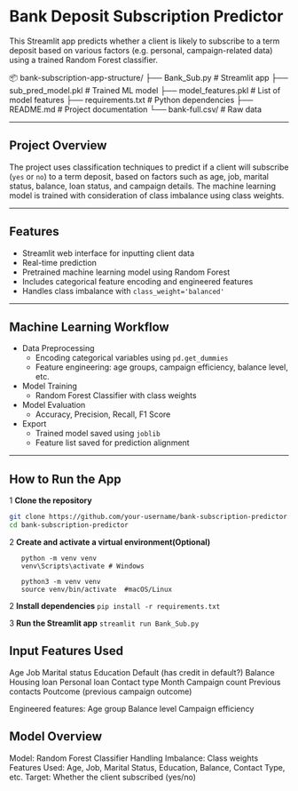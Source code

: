 # Bank Deposit Subscription Predictor

This Streamlit app predicts whether a client is likely to subscribe to a term deposit based on various factors (e.g. personal, campaign-related data) using a trained Random Forest classifier.

📦 bank-subscription-app-structure/
├── Bank_Sub.py                 # Streamlit app
├── sub_pred_model.pkl          # Trained ML model
├── model_features.pkl          # List of model features
├── requirements.txt            # Python dependencies
├── README.md                   # Project documentation
└── bank-full.csv/              # Raw data

---

## Project Overview

The project uses classification techniques to predict if a client will subscribe (`yes` or `no`) to a term deposit, based on factors such as age, job, marital status, balance, loan status, and campaign details. 
The machine learning model is trained with consideration of class imbalance using class weights.

---

## Features

- Streamlit web interface for inputting client data
- Real-time prediction
- Pretrained machine learning model using Random Forest
- Includes categorical feature encoding and engineered features
- Handles class imbalance with `class_weight='balanced'`

---

## Machine Learning Workflow

- Data Preprocessing
  - Encoding categorical variables using `pd.get_dummies`
  - Feature engineering: age groups, campaign efficiency, balance level, etc.
- Model Training
  - Random Forest Classifier with class weights
- Model Evaluation
  - Accuracy, Precision, Recall, F1 Score
- Export
  - Trained model saved using `joblib`
  - Feature list saved for prediction alignment

---

## How to Run the App

1 **Clone the repository**  
   ```bash
   git clone https://github.com/your-username/bank-subscription-predictor.git
   cd bank-subscription-predictor
   ```
2 **Create and activate a virtual environment(Optional)**
   ```
      python -m venv venv
      venv\Scripts\activate # Windows
     
      python3 -m venv venv
      source venv/bin/activate  #macOS/Linux
   ```

 2 **Install dependencies**
  ```pip install -r requirements.txt ```

 3 **Run the Streamlit app**
  ```streamlit run Bank_Sub.py```


## Input Features Used

  Age
  Job
  Marital status
  Education
  Default (has credit in default?)
  Balance
  Housing loan
  Personal loan
  Contact type
  Month
  Campaign count
  Previous contacts
  Poutcome (previous campaign outcome)

  Engineered features:
    Age group
    Balance level
    Campaign efficiency


## Model Overview
  Model: Random Forest Classifier
  Handling Imbalance: Class weights
  Features Used:
    Age, Job, Marital Status, Education, Balance, Contact Type, etc.
 Target: Whether the client subscribed (yes/no)
        
